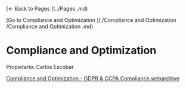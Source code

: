 [← Back to Pages ](../Pages .md)

[Go to Compliance and Optimization ](./Compliance and Optimization /Compliance and Optimization .md)

# Compliance and Optimization

Propietario: Carlos Escobar

[Compliance and Optimization - GDPR & CCPA Compliance.webarchive](Compliance%20and%20Optimization%207a2556b672a54e4d99b0c3ec5de5e1a3/Compliance_and_Optimization_-_GDPR__CCPA_Compliance.webarchive)